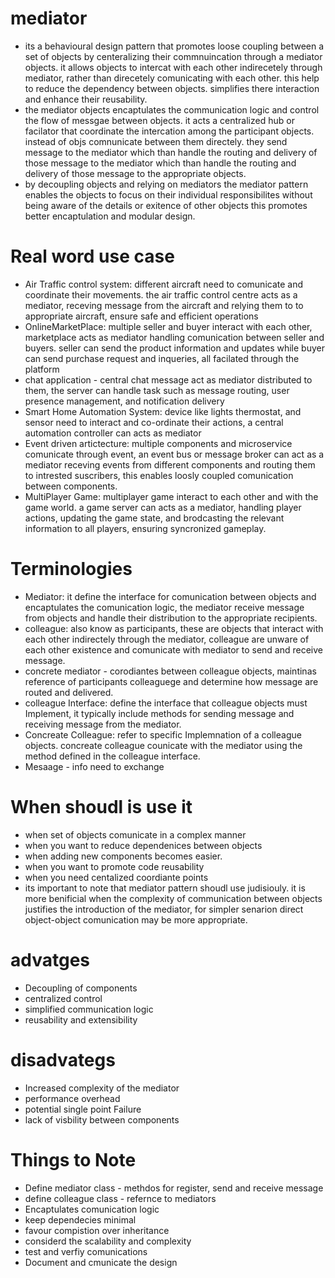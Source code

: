 # mediator

- its a behavioural design pattern that promotes loose coupling between a set of objects
  by centeralizing their commnuincation through a mediator objects. it allows objects to
  intercat with each other indirecetely through mediator, rather than direcetely comunicating
  with each other. this help to reduce the dependency between objects. simplifies there
  interaction and enhance their reusability.
- the mediator objects encaptulates the communication logic and control the flow of messgae between
  objects. it acts a centralized hub or facilator that coordinate the intercation among the participant objects. instead of objs comnunicate between them directely. they send message
  to the mediator which than handle the routing and delivery of those message to the mediator
  which than handle the routing and delivery of those message to the appropriate objects.
- by decoupling objects and relying on mediators the mediator pattern enables the objects to focus
  on their individual responsibilites without being aware of the details or exitence of other
  objects this promotes better encaptulation and modular design.

# Real word use case

- Air Traffic control system: different aircraft need to comunicate and coordinate their
  movements. the air traffic control centre acts as a mediator, receving message from the
  aircraft and relying them to to appropriate aircraft, ensure safe and efficient operations
- OnlineMarketPlace: multiple seller and buyer interact with each other, marketplace acts as
  mediator handling comunication between seller and buyers. seller can send the product information
  and updates while buyer can send purchase request and inqueries, all facilated through the platform
- chat application - central chat message act as mediator distributed to them, the server can handle
  task such as message routing, user presence management, and notification delivery
- Smart Home Automation System: device like lights thermostat, and sensor need to interact and co-ordinate their actions, a central automation controller can acts as mediator
- Event driven artictecture: multiple components and microservice comunicate through event, an event
  bus or message broker can act as a mediator receving events from different components and routing them to intrested suscribers, this enables loosly coupled comunication between components.
- MultiPlayer Game: multiplayer game interact to each other and with the game world. a game server
  can acts as a mediator, handling player actions, updating the game state, and brodcasting the
  relevant information to all players, ensuring syncronized gameplay.

# Terminologies

- Mediator: it define the interface for comunication between objects and encaptulates the
  comunication logic, the mediator receive message from objects and handle their distribution
  to the appropriate recipients.
- colleague: also know as participants, these are objects that interact with each other indirectely
  through the mediator, colleague are unware of each other existence and comunicate with mediator
  to send and receive message.
- concrete mediator - corodiantes between colleague objects, maintinas reference of participants
  colleaguege and determine how message are routed and delivered.
- colleague Interface: define the interface that colleague objects must Implement, it typically include methods for sending message and receiving message from the mediator.
- Concreate Colleague: refer to specific Implemnation of a colleague objects. concreate colleague
  counicate with the mediator using the method defined in the colleague interface.
- Mesaage - info need to exchange

# When shoudl is use it

- when set of objects comunicate in a complex manner
- when you want to reduce dependenices between objects
- when adding new components becomes easier.
- when you want to promote code reusability
- when you need centalized coordiante points
- its important to note that mediator pattern shoudl use judisiouly. it is more
  benificial when the complexity of communication between objects justifies the
  introduction of the mediator, for simpler senarion direct object-object
  comunication may be more appropriate.

# advatges

- Decoupling of components
- centralized control
- simplified communication logic
- reusability and extensibility

# disadvategs

- Increased complexity of the mediator
- performance overhead
- potential single point Failure
- lack of visbility between components

# Things to Note

- Define mediator class - methdos for register, send and receive message
- define colleague class - refernce to mediators
- Encaptulates comunication logic
- keep dependecies minimal
- favour compistion over inheritance
- considerd the scalability and complexity
- test and verfiy comunications
- Document and cmunicate the design
